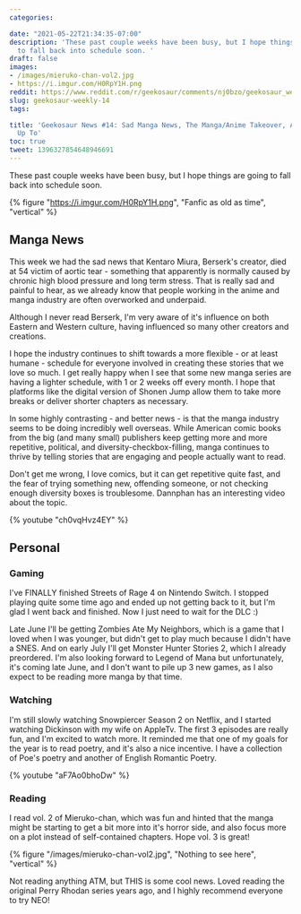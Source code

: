 ```yaml
---
categories:

date: "2021-05-22T21:34:35-07:00"
description: 'These past couple weeks have been busy, but I hope things are going
  to fall back into schedule soon. '
draft: false
images:
- /images/mieruko-chan-vol2.jpg
- https://i.imgur.com/H0RpY1H.png
reddit: https://www.reddit.com/r/geekosaur/comments/nj0bzo/geekosaur_weekly_14_sad_manga_news_the_mangaanime/
slug: geekosaur-weekly-14
tags:

title: 'Geekosaur News #14: Sad Manga News, The Manga/Anime Takeover, And What I''m
  Up To'
toc: true
tweet: 1396327854648946691
---
```


These past couple weeks have been busy, but I hope things are going to fall back into schedule soon. 

{% figure "https://i.imgur.com/H0RpY1H.png", "Fanfic as old as time", "vertical" %}

<!--more-->

## Manga News

This week we had the sad news that Kentaro Miura, Berserk's creator, died at 54 victim of aortic tear - something that apparently is normally caused by chronic high blood pressure and long term stress. That is really sad and painful to hear, as we already know that people working in the anime and manga industry are often overworked and underpaid. 

Although I never read Berserk, I'm very aware of it's influence on both Eastern and Western culture, having influenced so many other creators and creations. 

I hope the industry continues to shift towards a more flexible - or at least humane - schedule for everyone involved in creating these stories that we love so much. I get really happy when I see that some new manga series are having a lighter schedule, with 1 or 2 weeks off every month. I hope that platforms like the digital version of Shonen Jump allow them to take more breaks or deliver shorter chapters as necessary.

In some highly contrasting - and better news - is that the manga industry seems to be doing incredibly well overseas. While American comic books from the big (and many small) publishers keep getting more and more repetitive, political, and diversity-checkbox-filling, manga continues to thrive by telling stories that are engaging and people actually want to read.

Don't get me wrong, I love comics, but it can get repetitive quite fast, and the fear of trying something new, offending someone, or not checking enough diversity boxes is troublesome. Dannphan has an interesting video about the topic.

{% youtube "ch0vqHvz4EY" %}

## Personal

### Gaming

I've FINALLY finished Streets of Rage 4 on Nintendo Switch. I stopped playing quite some time ago and ended up not getting back to it, but I'm glad I went back and finished. Now I just need to  wait for the DLC :) 

Late June I'll be getting Zombies Ate My Neighbors, which is a game that I loved when I was younger, but didn't get to play much because I didn't have a SNES. And on early July I'll get Monster Hunter Stories 2, which I already preordered. I'm also looking forward to Legend of Mana but unfortunately, it's coming late June, and I don't want to pile up 3 new games, as I also expect to be reading more manga by that time.

### Watching

I'm still slowly watching Snowpiercer Season 2 on Netflix, and I started watching Dickinson with my wife on AppleTv. The first 3 episodes are really fun, and I'm excited to watch more. It reminded me that one of my goals for the year is to read poetry, and it's also a nice incentive. I have a collection of Poe's poetry and another of English Romantic Poetry.

{% youtube "aF7Ao0bhoDw" %}

### Reading

I read vol. 2 of Mieruko-chan, which was fun and hinted that the manga might be starting to get a bit more into it's horror side, and also focus more on a plot instead of self-contained chapters. Hope vol. 3 is great!

{% figure "/images/mieruko-chan-vol2.jpg", "Nothing to see here", "vertical" %}

Not reading anything ATM, but THIS is some cool news. Loved reading the original Perry Rhodan series years ago, and I highly recommend everyone to try NEO!

 <!-- tweet 1395595863641137158" -->

<!-- ### Music

Recently I received 2 new vinyl records: Dua Lipa - Future Nostalgia (Moonlight Edition) and FLCL Progressive / Alternative OST. I got the last FLCL record on Amazon Canada, THAT was luck!

tweet 1394113773493919745" %}

tweet 1394459750666887171" %} -->
